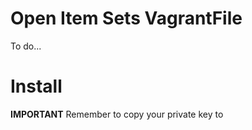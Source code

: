# Open Item Sets VagrantFile

To do...

# Install

**IMPORTANT** Remember to copy your private key to 
